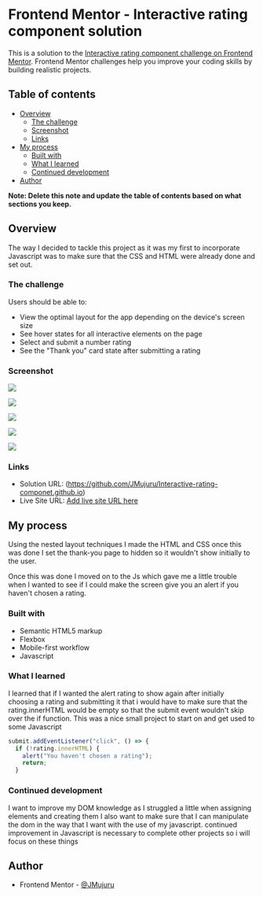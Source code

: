 # Frontend Mentor - Interactive rating component solution

This is a solution to the [Interactive rating component challenge on Frontend Mentor](https://www.frontendmentor.io/challenges/interactive-rating-component-koxpeBUmI). Frontend Mentor challenges help you improve your coding skills by building realistic projects. 

## Table of contents

- [Overview](#overview)
  - [The challenge](#the-challenge)
  - [Screenshot](#screenshot)
  - [Links](#links)
- [My process](#my-process)
  - [Built with](#built-with)
  - [What I learned](#what-i-learned)
  - [Continued development](#continued-development)
- [Author](#author)

**Note: Delete this note and update the table of contents based on what sections you keep.**

## Overview

The way I decided to tackle this project as it was my first to incorporate Javascript was to make sure that the CSS and HTML were already done and set out.



### The challenge

Users should be able to:

- View the optimal layout for the app depending on the device's screen size
- See hover states for all interactive elements on the page
- Select and submit a number rating
- See the "Thank you" card state after submitting a rating

### Screenshot

![](./design/active-states-1.jpg)

![](./design/active-state-3.jpg)

![](./design/actives-states-2.jpg)

![](./design/no%20rating.jpg)

![](./design/thank-you-rating.jpg)


### Links

- Solution URL: (https://github.com/JMujuru/Interactive-rating-componet.github.io)
- Live Site URL: [Add live site URL here](https://your-live-site-url.com)

## My process
Using the nested layout techniques I made the HTML and CSS once this was done I set the thank-you page to hidden so it wouldn't show initially to the user. 

Once this was done I moved on to the Js which gave me a little trouble when I wanted to see if I could make the screen give you an alert if you haven't chosen a rating. 

### Built with

- Semantic HTML5 markup
- Flexbox
- Mobile-first workflow
- Javascript

### What I learned
I learned that if I wanted the alert rating to show again after initially choosing a rating and submitting it that i would have to make sure that the rating.innerHTML would be empty so that the submit event wouldn't skip over the if function.
This was a nice small project to start on and get used to some Javascript 

```js
submit.addEventListener("click", () => {
  if (!rating.innerHTML) {
    alert("You haven't chosen a rating");
    return;
  }
```

### Continued development

I want to improve my DOM knowledge as I struggled a little when assigning elements and creating them I also want to make sure that I can manipulate the dom in the way that I want with the use of my javascript. continued improvement in Javascript is necessary to complete other projects so i will focus on these things 

## Author

- Frontend Mentor - [@JMujuru](https://www.frontendmentor.io/profile/JMujuru)

